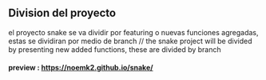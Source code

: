 ## Division del proyecto

el proyecto snake se va dividir por featuring o nuevas funciones agregadas, estas se dividiran por medio de branch
// the snake project will be divided by presenting new added functions, these are divided by branch

#### preview : https://noemk2.github.io/snake/
